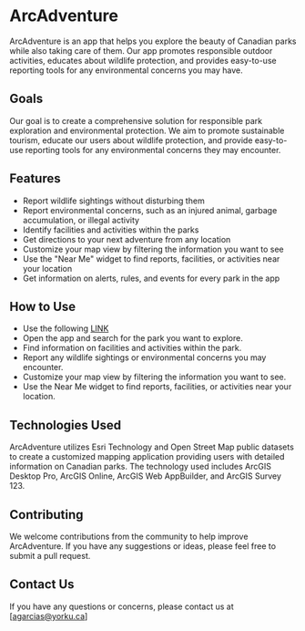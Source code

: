 # ArcAdventure
ArcAdventure is an app that helps you explore the beauty of Canadian parks while also taking care of them. Our app promotes responsible outdoor activities, educates about wildlife protection, and provides easy-to-use reporting tools for any environmental concerns you may have.

## Goals
Our goal is to create a comprehensive solution for responsible park exploration and environmental protection. We aim to promote sustainable tourism, educate our users about wildlife protection, and provide easy-to-use reporting tools for any environmental concerns they may encounter.

## Features
* Report wildlife sightings without disturbing them
* Report environmental concerns, such as an injured animal, garbage accumulation, or illegal activity
* Identify facilities and activities within the parks
* Get directions to your next adventure from any location
* Customize your map view by filtering the information you want to see
* Use the "Near Me" widget to find reports, facilities, or activities near your location
* Get information on alerts, rules, and events for every park in the app

## How to Use
* Use the following [LINK](https://yorku.maps.arcgis.com/apps/webappviewer/index.html?id=bf421a96497c4e52a24fc134be69ad6e) 
* Open the app and search for the park you want to explore.
* Find information on facilities and activities within the park.
* Report any wildlife sightings or environmental concerns you may encounter.
* Customize your map view by filtering the information you want to see.
* Use the Near Me widget to find reports, facilities, or activities near your location.

## Technologies Used
ArcAdventure utilizes Esri Technology and Open Street Map public datasets to create a customized mapping application providing users with detailed information on Canadian parks. The technology used includes ArcGIS Desktop Pro, ArcGIS Online, ArcGIS Web AppBuilder, and ArcGIS Survey 123.

## Contributing
We welcome contributions from the community to help improve ArcAdventure. If you have any suggestions or ideas, please feel free to submit a pull request.

## Contact Us
If you have any questions or concerns, please contact us at [agarcias@yorku.ca]

